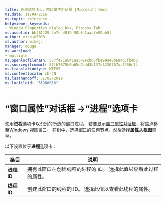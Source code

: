 ```yaml
---
title: 处理选项卡上，窗口属性对话框 |Microsoft Docs
ms.date: 11/04/2016
ms.topic: reference
helpviewer_keywords:
- Window Properties dialog box, Process Tab
ms.assetid: bb464429-4e7c-4919-98b5-1aaafe89bb5f
author: mikejo5000
ms.author: mikejo
manager: douge
ms.workload:
- multiple
ms.openlocfilehash: 557f471a841aa549ecb67fbe99a40b69465fb4b3
ms.sourcegitcommit: 37fb7075b0a65d2add3b137a5230767aa3266c74
ms.translationtype: MTE95
ms.contentlocale: zh-CN
ms.lasthandoff: 01/02/2019
ms.locfileid: "53968016"
---
```

# <a name="process-tab-window-properties-dialog-box"></a>“窗口属性”对话框 ->“进程”选项卡
使用**进程**选项卡以识别的所选的窗口过程。 若要显示[窗口属性对话框](../debugger/window-properties-dialog-box.md)，将焦点移至[Windows 视图](../debugger/windows-view.md)窗口。 在树中，选择窗口的任何节点，然后选择**属性**从**视图**菜单。  
  
 以下设置位于**进程**选项卡：  
  
|条目|说明|  
|-----------|-----------------|  
|**进程 ID**|拥有此窗口在创建线程的进程的 ID。 选择此值以查看此过程的属性。|  
|**线程 ID**|创建此窗口的线程的 ID。 选择此值以查看此线程的属性。|
